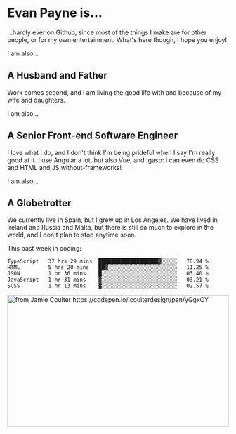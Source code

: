 # Evan Payne is...
...hardly ever on Github, since most of the things I make are for other people, or for my own entertainment.  What's here though, I hope you enjoy!

I am also...
## A Husband and Father
Work comes second, and I am living the good life with and because of my wife and daughters.

I am also...
## A Senior Front-end Software Engineer
I love what I do, and I don't think I'm being prideful when I say I'm really good at it.  I use Angular a lot, but also Vue, and :gasp: I can even do CSS and HTML and JS without-frameworks!

I am also...
## A Globetrotter
We currently live in Spain, but I grew up in Los Angeles.  We have lived in Ireland and Russia and Malta, but there is still so much to explore in the world, and I don't plan to stop anytime soon.

This past week in coding:
<!--START_SECTION:waka-->
```text
TypeScript   37 hrs 29 mins  ███████████████████▓░░░░░   78.94 % 
HTML         5 hrs 20 mins   ██▓░░░░░░░░░░░░░░░░░░░░░░   11.25 % 
JSON         1 hr 36 mins    █░░░░░░░░░░░░░░░░░░░░░░░░   03.40 % 
JavaScript   1 hr 31 mins    ▓░░░░░░░░░░░░░░░░░░░░░░░░   03.21 % 
SCSS         1 hr 13 mins    ▓░░░░░░░░░░░░░░░░░░░░░░░░   02.57 % 
```
<!--END_SECTION:waka-->


<img alt="from Jamie Coulter https://codepen.io/jcoulterdesign/pen/yGgxOY" src="./solar.svg" width="100%" height="300"/>
